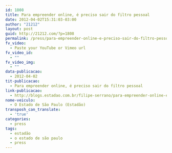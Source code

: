 ```yaml
---
id: 1808
title: Para empreender online, é preciso sair do filtro pessoal
date: 2012-04-02T15:31:03-03:00
author: "21212"
layout: post
guid: http://21212.com/?p=1808
permalink: /press/para-empreender-online-e-preciso-sair-do-filtro-pessoal/
fv_video:
  - Paste your YouTube or Vimeo url
fv_video_id:
  - ""
fv_video_img:
  - ""
data-publicacao:
  - 2012-04-02
tit-publicacao:
  - Para empreender online, é preciso sair do filtro pessoal
link-publicacao:
  - http://blogs.estadao.com.br/filipe-serrano/para-empreender-online-e-preciso-sair-do-filtro-pessoal/
nome-veiculo:
  - O Estado de São Paulo (Estadão)
transposh_can_translate:
  - 'true'
categories:
  - press
tags:
  - estadão
  - o estado de são paulo
  - press
---
```

